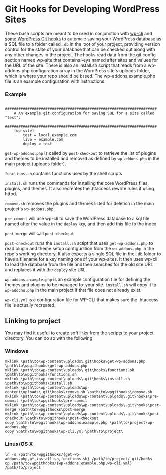 # Git Hooks for Developing WordPress Sites

These bash scripts are meant to be used in conjunction with [wp-cli](http://wp-cli.org/) and [some WordPress Git hooks](https://github.com/enderandpeter/wpgithooks) to automate saving your WordPress database as a SQL file to a folder called `.db` in the root of your project, providing version control for the state of your database that can be checked out along with any other changes in the project. The hooks read data from the git config section named wp-site that contains keys named after sites and values for the URL of the site. There is also an install.sh script that reads from a wp-addons.php configuration array in the WordPress site's uploads folder, which is where your repo should be based. The wp-addons.example.php file is an example configuration with instructions.

### Example
		####################################################################
		# An example git configuration for saving SQL for a site called "test":
		####################################################################
		[wp-site]
			test = local.example.com
			live = example.com
			deploy = test


`get-wp-addons.php` is called by `post-checkout` to retrieve the list of plugins and themes to be installed and removed as defined by `wp-addons.php`
in the main project (uploads folder).

`functions.sh` contains functions used by the shell scripts

`install.sh` runs the commands for installing the core WordPress files, plugins, and themes. It also recreates the .htaccess rewrite rules if using httpd.

`remove.sh` removes the plugins and themes listed for deletion in the main project's `wp-addons.php`.
            
`pre-commit` will use wp-cli to save the WordPress database to a sql file named after the value in the `deploy` key, and then add this file to the index.

`post-merge` will call `post-checkout`

`post-checkout` runs the `install.sh` script that uses `get-wp-addons.php` to read plugin and theme setup configuration from the `wp-addons.php` in the repo's working directory. It also expects a single SQL file in the `.db` folder to have a filename for a key naming one of your wp-sites. It then uses wp-cli to load the database from the file and then searches for the old site URL and replaces it with the `deploy` site URL.

`wp-addons.example.php` is an example configuration file for defining the themes and plugins to be managed for your site. `install.sh` will copy it to `wp-addons.php`
in the main project if that file does not already exist.

`wp-cli.yml` is a configuration file for WP-CLI that makes sure the .htaccess file is actually recreated.

## Linking to project
You may find it useful to create soft links from the scripts to your project directory. You can do so with the following:

### Windows
    mklink \path\to\wp-content\uploads\.git\hooks\get-wp-addons.php \path\to\wpgithooks\get-wp-addons.php
    mklink \path\to\wp-content\uploads\.git\hooks\functions.sh \path\to\wpgithooks\functions.sh
    mklink \path\to\wp-content\uploads\.git\hooks\install.sh \path\to\wpgithooks\install.sh
    mklink \path\to\wp-content\uploads\wp-content\uploads\.git\hooks\remove.sh \path\to\wpgithooks\remove.sh
    mklink \path\to\wp-content\uploads\wp-content\uploads\.git\hooks\pre-commit \path\to\wpgithooks\pre-commit
    mklink \path\to\wp-content\uploads\wp-content\uploads\.git\hooks\post-merge \path\to\wpgithooks\post-merge
    mklink \path\to\wp-content\uploads\wp-content\uploads\.git\hooks\post-checkout \path\to\wpgithooks\post-checkout
    copy \path\to\wpgithooks\wp-addons.example.php \path\to\project\wp-addons.php
    copy \path\to\wpgithooks\wp-cli.yml \path\to\project\

### Linux/OS X
    ln -s /path/to/wpgithooks/{get-wp-addons.php,p*,install.sh,functions.sh} /path/to/project/.git/hooks    
    cp /path/to/wpgithooks/{wp-addons.example.php,wp-cli.yml} /path/to/project
